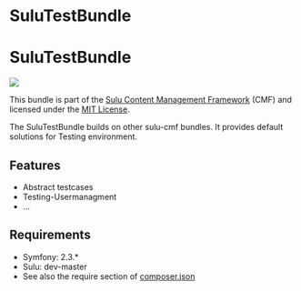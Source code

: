 SuluTestBundle
==============

SuluTestBundle
=================
[![](https://travis-ci.org/sulu-cmf/SuluTestBundle.png)](https://travis-ci.org/sulu-cmf/SuluTestBundle)

This bundle is part of the [Sulu Content Management Framework](https://github.com/sulu-cmf/sulu-standard) (CMF) and licensed under the [MIT License](https://github.com/sulu-cmf/SuluTestBundle/blob/develop/LICENSE).

The SuluTestBundle builds on other sulu-cmf bundles. It provides default solutions for Testing environment.

## Features

* Abstract testcases
* Testing-Usermanagment
* ...

## Requirements

* Symfony: 2.3.*
* Sulu: dev-master
* See also the require section of [composer.json](https://github.com/sulu-cmf/SuluTestBundle/blob/develop/composer.json)


